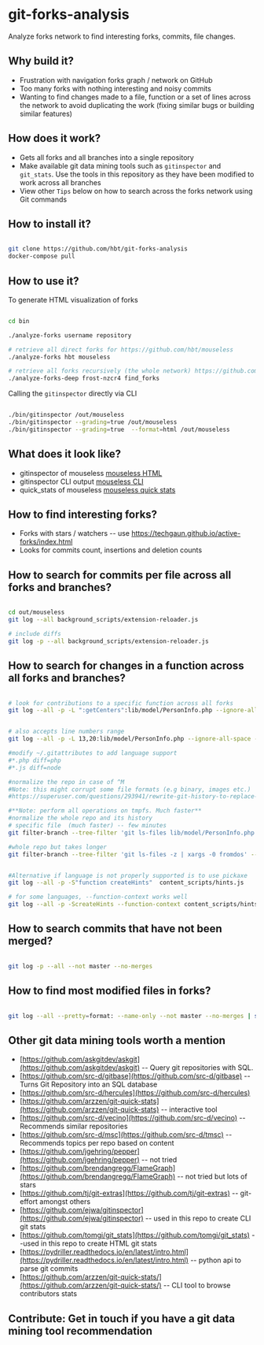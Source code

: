 # git-forks-analysis

Analyze forks network to find interesting forks, commits, file changes.


## Why build it?

* Frustration with navigation forks graph / network on GitHub
* Too many forks with nothing interesting and noisy commits
* Wanting to find changes made to a file, function or a set of lines across the network to avoid duplicating the work (fixing similar bugs or building similar features)

## How does it work?

* Gets all forks and all branches into a single repository
* Make available git data mining tools such as `gitinspector` and `git_stats`. Use the tools in this repository as they have been modified to work across all branches
* View other `Tips` below on how to search across the forks network using Git commands





## How to install it?

```bash

git clone https://github.com/hbt/git-forks-analysis
docker-compose pull 

```

## How to use it?

To generate HTML visualization of forks

```bash

cd bin

./analyze-forks username repository

# retrieve all direct forks for https://github.com/hbt/mouseless
./analyze-forks hbt mouseless

# retrieve all forks recursively (the whole network) https://github.com/frost-nzcr4/find_forks -- purposefully chose a small repo to avoid running this by mistake
./analyze-forks-deep frost-nzcr4 find_forks

```

Calling the `gitinspector` directly via CLI

```bash

./bin/gitinspector /out/mouseless
./bin/gitinspector --grading=true /out/mouseless
./bin/gitinspector --grading=true  --format=html /out/mouseless

```

## What does it look like?

* gitinspector of mouseless [mouseless HTML](http://htmlpreview.github.io/?https://github.com/hbt/git-forks-analysis/blob/master/example/mouseless/mouseless.html)
* gitinspector CLI output [mouseless CLI](/example/mouseless/mouseless.txt)
* quick_stats of mouseless [mouseless quick stats](http://htmlpreview.github.io/?https://github.com/hbt/git-forks-analysis/blob/master/example/mouseless/git_stats/general.html)

## How to find interesting forks?

* Forks with stars / watchers -- use https://techgaun.github.io/active-forks/index.html
* Looks for commits count, insertions and deletion counts


## How to search for commits per file across all forks and branches?

```bash

cd out/mouseless
git log --all background_scripts/extension-reloader.js

# include diffs
git log -p --all background_scripts/extension-reloader.js


```

## How to search for changes in a function across all forks and branches?

```bash

# look for contributions to a specific function across all forks
git log --all -p -L ":getCenters":lib/model/PersonInfo.php --ignore-all-space --ignore-space-change --ignore-space-at-eol --ignore-blank-lines


# also accepts line numbers range
git log --all -p -L 13,20:lib/model/PersonInfo.php --ignore-all-space --ignore-space-change --ignore-space-at-eol --ignore-blank-lines

#modify ~/.gitattributes to add language support
#*.php diff=php
#*.js diff=node

#normalize the repo in case of ^M
#Note: this might corrupt some file formats (e.g binary, images etc.)
#https://superuser.com/questions/293941/rewrite-git-history-to-replace-all-crlf-to-lf

#**Note: perform all operations on tmpfs. Much faster**
#normalize the whole repo and its history
# specific file  (much faster) -- few minutes
git filter-branch --tree-filter 'git ls-files lib/model/PersonInfo.php -z | xargs -0 fromdos' -- --all

#whole repo but takes longer
git filter-branch --tree-filter 'git ls-files -z | xargs -0 fromdos' -- --all


#Alternative if language is not properly supported is to use pickaxe
git log --all -p -S"function createHints"  content_scripts/hints.js

# for some languages, --function-context works well
git log --all -p -ScreateHints --function-context content_scripts/hints.js


```

## How to search commits that have not been merged?

```bash

git log -p --all --not master --no-merges

```

## How to find most modified files in forks?

```bash

git log --all --pretty=format: --name-only --not master --no-merges | sort | uniq -c | sort -rg | head -10

```


## Other git data mining tools worth a mention

* [https://github.com/askgitdev/askgit](https://github.com/askgitdev/askgit) -- Query git repositories with SQL.
* [https://github.com/src-d/gitbase](https://github.com/src-d/gitbase) -- Turns Git Repository into an SQL database
* [https://github.com/src-d/hercules](https://github.com/src-d/hercules)
* [https://github.com/arzzen/git-quick-stats](https://github.com/arzzen/git-quick-stats) -- interactive tool
* [https://github.com/src-d/vecino](https://github.com/src-d/vecino) -- Recommends similar repositories 
* [https://github.com/src-d/msc](https://github.com/src-d/tmsc) -- Recommends topics per repo based on content
* [https://github.com/jgehring/pepper](https://github.com/jgehring/pepper) -- not tried
* [https://github.com/brendangregg/FlameGraph](https://github.com/brendangregg/FlameGraph) -- not tried but lots of stars
* [https://github.com/tj/git-extras](https://github.com/tj/git-extras) -- git-effort amongst others
* [https://github.com/ejwa/gitinspector](https://github.com/ejwa/gitinspector) -- used in this repo to create CLI git stats
* [https://github.com/tomgi/git_stats](https://github.com/tomgi/git_stats) --used in this repo to create HTML git stats
* [https://pydriller.readthedocs.io/en/latest/intro.html](https://pydriller.readthedocs.io/en/latest/intro.html) -- python api to parse git commits
* [https://github.com/arzzen/git-quick-stats/](https://github.com/arzzen/git-quick-stats/) -- CLI tool to browse contributors stats


## Contribute: Get in touch if you have a git data mining tool recommendation
